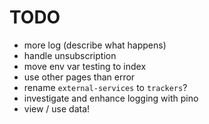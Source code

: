 # TODO

- more log (describe what happens)
- handle unsubscription
- move env var testing to index
- use other pages than error
- rename `external-services` to `trackers`?
- investigate and enhance logging with pino
- view / use data!
